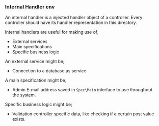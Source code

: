 ### Internal Handler env

An internal handler is a injected handler object of a controller.
Every controller should have its handler representation in this directory.

Internal handlers are useful for making use of;
+ External services
+ Main specifications
+ Specific business logic

An external service might be;
+ Connection to a database as service

A main specification might be;
+ Admin E-mail address saved in `Spec\Main` interface to use throughout the system. 

Specific business logic might be;
+ Validation controller specific data, like checking if a certain post value exists. 
